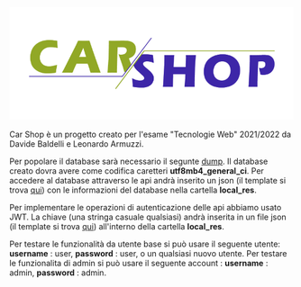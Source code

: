 <img src="src_img/carshopcolor.png" height="200">

Car Shop è un progetto creato per l'esame "Tecnologie Web" 2021/2022 da Davide Baldelli e Leonardo Armuzzi.

Per popolare il database sarà necessario il segunte [dump](res/prog_tw.sql). Il database creato dovra avere come codifica caretteri **utf8mb4_general_ci**. Per accedere al database attraverso le api andrà inserito un json (il template si trova [qui](res/db_cred.json)) con le informazioni del database nella cartella **local_res**. 

Per implementare le operazioni di autenticazione delle api abbiamo usato JWT. La chiave (una stringa casuale qualsiasi) andrà inserita in un file json (il template si trova [qui](res/token_secret.json)) all'interno della cartella **local_res**.

Per testare le funzionalità da utente base si può usare il seguente utente: **username** : user, **password** : user, o un qualsiasi nuovo utente.
Per testare le funzionalita di admin si può usare il seguente account : **username** : admin, **password** : admin.
